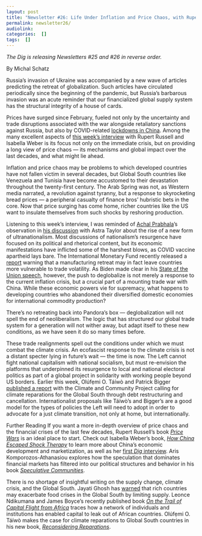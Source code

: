 ```yaml
---
layout: post
title: "Newsletter #26: Life Under Inflation and Price Chaos, with Rupert Russell and Isabella Weber"
permalink: newsletter26/
audiolink: 
categories:  []
tags:  []
---
```


*The Dig is releasing Newsletters #25 and #26 in reverse order.*

By Michal Schatz

Russia’s invasion of Ukraine was accompanied by a new wave of articles predicting the retreat of globalization. Such articles have circulated periodically since the beginning of the pandemic, but Russia’s barbarous invasion was an acute reminder that our financialized global supply system has the structural integrity of a house of cards.

Prices have surged since February, fueled not only by the uncertainty and trade disruptions associated with the war alongside retaliatory sanctions against Russia, but also by COVID-related [lockdowns in China](https://www.bloomberg.com/news/articles/2022-04-11/china-factory-prices-rise-faster-than-expected-as-oil-surges). Among the many excellent aspects of [this week’s interview](/podcast/price-wars-w-rupert-russell-isabella-weber/) with Rupert Russell and Isabella Weber is its focus not only on the immediate crisis, but on providing a long view of price chaos — its mechanisms and global impact over the last decades, and what might lie ahead.

Inflation and price chaos may be problems to which developed countries have not fallen victim in several decades, but Global South countries like Venezuela and Tunisia have become accustomed to their devastation throughout the twenty-first century. The Arab Spring was not, as Western media narrated, a revolution against tyranny, but a response to skyrocketing bread prices — a peripheral casualty of finance bros’ hubristic bets in the core. Now that price surging has come home, richer countries like the US want to insulate themselves from such shocks by reshoring production.

Listening to this week’s interview, I was reminded of [Achal Prabhala](/tag/achal-prabhala)’s observation in [his discussion](/podcast/vaccine-apartheid-endures-w-achal-prabhala/) with Astra Taylor about the rise of a new form of ultranationalism. Most discussions of nationalism’s resurgence have focused on its political and rhetorical content, but its economic manifestations have inflicted some of the harshest blows, as COVID vaccine apartheid lays bare. The International Monetary Fund recently released a [report](https://www.imf.org/en/Publications/fandd/issues/2022/03/the-long-lasting-economic-shock-of-war) warning that a manufacturing retreat may in fact leave countries more vulnerable to trade volatility. As Biden made clear in his [State of the Union speech](https://www.whitehouse.gov/briefing-room/speeches-remarks/2022/03/01/remarks-of-president-joe-biden-state-of-the-union-address-as-delivered/), however, the push to deglobalize is not merely a response to the current inflation crisis, but a crucial part of a mounting trade war with China. While these economic powers vie for supremacy, what happens to developing countries who abandoned their diversified domestic economies for international commodity production?

There’s no retreating back into Pandora’s box — deglobalization will not spell the end of neoliberalism. The logic that has structured our global trade system for a generation will not wither away, but adapt itself to these new conditions, as we have seen it do so many times before.

These trade realignments spell out the conditions under which we must combat the climate crisis. An ecofascist response to the climate crisis is not a distant specter lying in future’s wait — the time is now. The Left cannot fight national capitalism with national socialism, but must re-envision the platforms that underpinned its resurgence to local and national electoral politics as part of a global project in solidarity with working people beyond US borders. Earlier this week, Olúfẹmi O. Táíwò and Patrick Bigger [published a report](https://www.climateandcommunity.org/debt-justice-for-climate-reparations) with the Climate and Community Project calling for climate reparations for the Global South through debt restructuring and cancellation. Internationalist proposals like Táíwò’s and Bigger’s are a good model for the types of policies the Left will need to adopt in order to advocate for a just climate transition, not only at home, but internationally.


Further Reading
If you want a more in-depth overview of price chaos and the financial crises of the last few decades, Rupert Russell’s book *[Price Wars](https://www.penguinrandomhouse.com/books/622647/price-wars-by-rupert-russell/)* is an ideal place to start. Check out Isabella Weber’s book, *[How China Escaped Shock Therapy](https://www.routledge.com/How-China-Escaped-Shock-Therapy-The-Market-Reform-Debate/Weber/p/book/9781032008493)* to learn more about China’s economic development and marketization, as well as her [first *Dig* interview](/how-china-escaped-shock-therapy-w-isabella-weber/). Aris Komporozos-Athanasiou explores how the speculation that dominates financial markets has filtered into our political structures and behavior in his book *[Speculative Communities](https://press.uchicago.edu/ucp/books/book/chicago/S/bo125281793.html)*.

There is no shortage of insightful writing on the supply change, climate crisis, and the Global South. Jayati Ghosh has [warned](https://www.project-syndicate.org/commentary/tackling-the-food-price-inflation-problem-by-jayati-ghosh-2022-01) that rich countries may exacerbate food crises in the Global South by limiting supply. Leonce Ndikumana and James Boyce’s recently published book *[On the Trail of Capital Flight from Africa](https://global.oup.com/academic/product/on-the-trail-of-capital-flight-from-africa-9780198852728?cc=gb&lang=en&)* traces how a network of individuals and institutions has enabled capital to leak out of African countries. Olúfẹmi O. Táíwò makes the case for climate reparations to Global South countries in his new book, *[Reconsidering Reparations](https://global.oup.com/academic/product/reconsidering-reparations-9780197508893?cc=gb&lang=en&)*.
